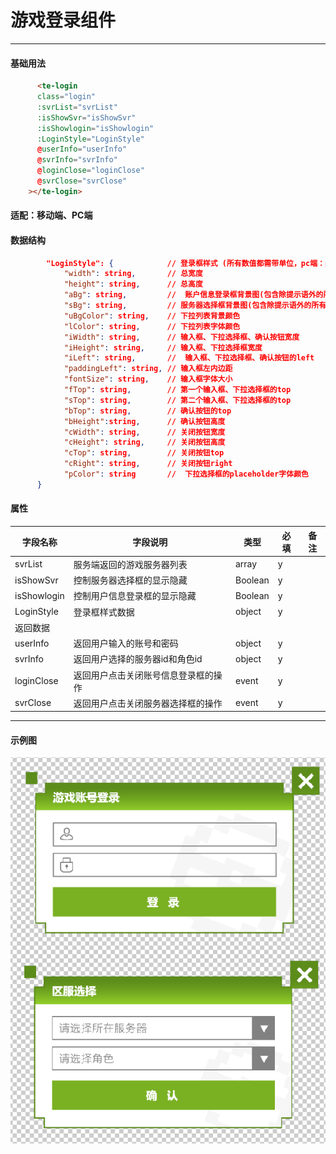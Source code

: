 # 游戏登录组件
----
#### 基础用法
``` html
      <te-login
      class="login"
      :svrList="svrList"
      :isShowSvr="isShowSvr"
      :isShowlogin="isShowlogin"
      :LoginStyle="LoginStyle"
      @userInfo="userInfo"
      @svrInfo="svrInfo"
      @loginClose="loginClose"
      @svrClose="svrClose"
    ></te-login>
```
#### 适配：移动端、PC端
#### 数据结构
``` json 
        "LoginStyle": {            // 登录框样式 (所有数值都需带单位，pc端：px；移动端：实际宽度/32rem)
            "width": string,       // 总宽度 
            "height": string,      // 总高度
            "aBg": string,         //  账户信息登录框背景图(包含除提示语外的所有内容)
            "sBg": string,         // 服务器选择框背景图(包含除提示语外的所有内容)
            "uBgColor": string,    // 下拉列表背景颜色
            "lColor": string,      // 下拉列表字体颜色
            "iWidth": string,      // 输入框、下拉选择框、确认按钮宽度
            "iHeight": string,     // 输入框、下拉选择框宽度
            "iLeft": string,       //  输入框、下拉选择框、确认按钮的left
            "paddingLeft": string, // 输入框左内边距
            "fontSize": string,    // 输入框字体大小
            "fTop": string,        // 第一个输入框、下拉选择框的top
            "sTop": string,        // 第二个输入框、下拉选择框的top
            "bTop": string,        // 确认按钮的top
            "bHeight":string,      // 确认按钮高度
            "cWidth": string,      // 关闭按钮宽度
            "cHeight": string,     // 关闭按钮高度
            "cTop": string,        // 关闭按钮top
            "cRight": string,      // 关闭按钮right
            "pColor": string       //  下拉选择框的placeholder字体颜色
      }
```
#### 属性
| 字段名称 | 字段说明 | 类型 | 必填 | 备注 |
| ------ | ------ | ------ | ------ | ------ |
| svrList | 服务端返回的游戏服务器列表 | array | y |
| isShowSvr | 控制服务器选择框的显示隐藏 | Boolean | y |
| isShowlogin | 控制用户信息登录框的显示隐藏 | Boolean | y |
| LoginStyle | 登录框样式数据 | object | y | |
|返回数据|
| userInfo | 返回用户输入的账号和密码 | object | y | |
| svrInfo | 返回用户选择的服务器id和角色id | object | y |
| loginClose | 返回用户点击关闭账号信息登录框的操作 | event | y |
| svrClose | 返回用户点击关闭服务器选择框的操作 | event | y |  

----
#### 示例图
![示例图](images/login.png)